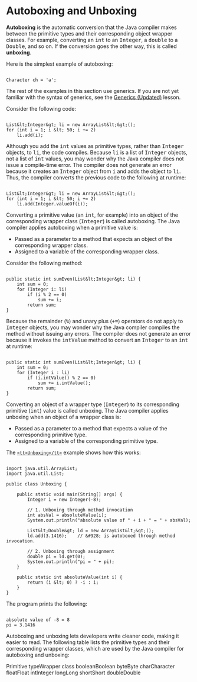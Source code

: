
# Autoboxing and Unboxing


**Autoboxing** is the automatic conversion that the Java compiler makes between the primitive types and their corresponding object wrapper classes. For example, converting an <tt>int</tt> to an <tt>Integer</tt>, a <tt>double</tt> to a <tt>Double</tt>, and so on. If the conversion goes the other way, this is called **unboxing**.


Here is the simplest example of autoboxing:

```

Character ch = 'a';

```


The rest of the examples in this section use generics. If you are not yet familiar with the syntax of generics, see the
[Generics (Updated)](../generics/index.html) lesson.


Consider the following code:

```

List&lt;Integer&gt; li = new ArrayList&lt;&gt;();
for (int i = 1; i &lt; 50; i += 2)
    li.add(i);

```


Although you add the <tt>int</tt> values as primitive types, rather than <tt>Integer</tt> objects, to <tt>li</tt>, the code compiles. Because <tt>li</tt> is a list of <tt>Integer</tt> objects, not a list of <tt>int</tt> values, you may wonder why the Java compiler does not issue a compile-time error. The compiler does not generate an error because it creates an <tt>Integer</tt> object from <tt>i</tt> and adds the object to <tt>li</tt>. Thus, the compiler converts the previous code to the following at runtime:

```

List&lt;Integer&gt; li = new ArrayList&lt;&gt;();
for (int i = 1; i &lt; 50; i += 2)
    li.add(Integer.valueOf(i));

```


Converting a primitive value (an <tt>int</tt>, for example) into an object of the corresponding wrapper class (<tt>Integer</tt>) is called autoboxing. The Java compiler applies autoboxing when a primitive value is:

- Passed as a parameter to a method that expects an object of the corresponding wrapper class.
- Assigned to a variable of the corresponding wrapper class.


Consider the following method:

```

public static int sumEven(List&lt;Integer&gt; li) {
    int sum = 0;
    for (Integer i: li)
        if (i % 2 == 0)
            sum += i;
        return sum;
}

```


Because the remainder (<tt>%</tt>) and unary plus (<tt>+=</tt>) operators do not apply to <tt>Integer</tt> objects, you may wonder why the Java compiler compiles the method without issuing any errors. The compiler does not generate an error because it invokes the <tt>intValue</tt> method to convert an <tt>Integer</tt> to an <tt>int</tt> at runtime:

```

public static int sumEven(List&lt;Integer&gt; li) {
    int sum = 0;
    for (Integer i : li)
        if (i.intValue() % 2 == 0)
            sum += i.intValue();
        return sum;
}

```


Converting an object of a wrapper type (<tt>Integer</tt>) to its corresponding primitive (<tt>int</tt>) value is called unboxing. The Java compiler applies unboxing when an object of a wrapper class is:

- Passed as a parameter to a method that expects a value of the corresponding primitive type.
- Assigned to a variable of the corresponding primitive type.

The 
[`<tt>Unboxing</tt>`](examples/Unboxing.java) example shows how this works:

```

import java.util.ArrayList;
import java.util.List;

public class Unboxing {

    public static void main(String[] args) {
        Integer i = new Integer(-8);

        // 1. Unboxing through method invocation
        int absVal = absoluteValue(i);
        System.out.println("absolute value of " + i + " = " + absVal);

        List&lt;Double&gt; ld = new ArrayList&lt;&gt;();
        ld.add(3.1416);    // &#928; is autoboxed through method invocation.

        // 2. Unboxing through assignment
        double pi = ld.get(0);
        System.out.println("pi = " + pi);
    }

    public static int absoluteValue(int i) {
        return (i &lt; 0) ? -i : i;
    }
}

```


The program prints the following:

```

absolute value of -8 = 8
pi = 3.1416

```


Autoboxing and unboxing lets developers write cleaner code, making it easier to read. The following table lists the primitive types and their corresponding wrapper classes, which are used by the Java compiler for autoboxing and unboxing:
<th id="h1">Primitive type</th><th id="h2">Wrapper class</th>
<td headers="h1">boolean</td><td headers="h2">Boolean</td>
<td headers="h1">byte</td><td headers="h2">Byte</td>
<td headers="h1">char</td><td headers="h2">Character</td>
<td headers="h1">float</td><td headers="h2">Float</td>
<td headers="h1">int</td><td headers="h2">Integer</td>
<td headers="h1">long</td><td headers="h2">Long</td>
<td headers="h1">short</td><td headers="h2">Short</td>
<td headers="h1">double</td><td headers="h2">Double</td>
